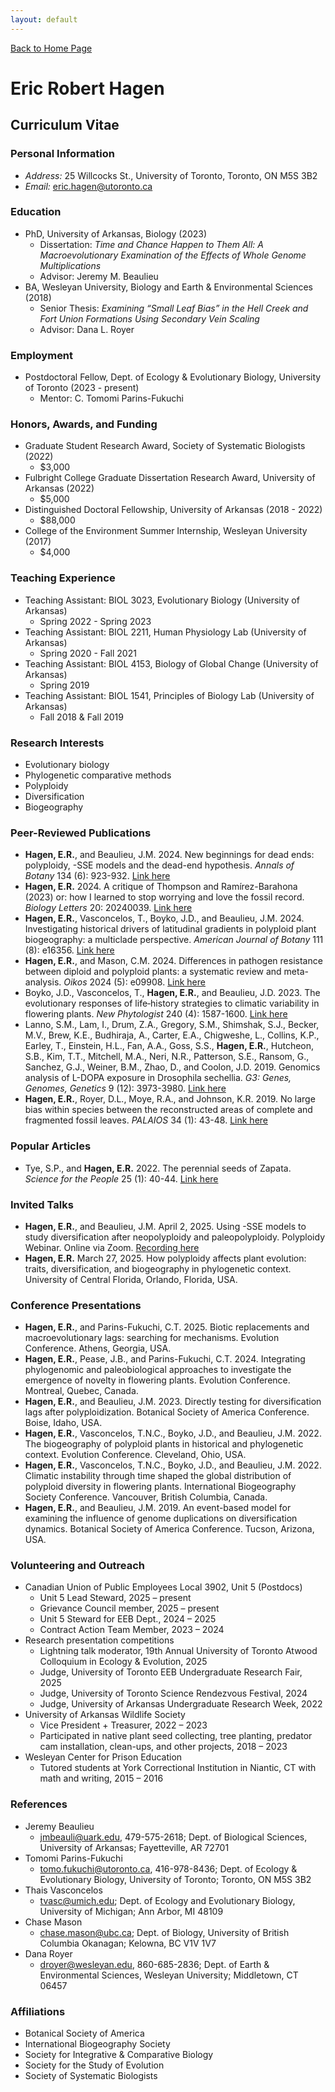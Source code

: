 ```yaml
---
layout: default
---
```

[Back to Home Page](./)

# Eric Robert Hagen

## Curriculum Vitae

### Personal Information
*  _Address:_ 25 Willcocks St., University of Toronto, Toronto, ON M5S 3B2
*  _Email:_ eric.hagen@utoronto.ca

### Education
- PhD, University of Arkansas, Biology (2023)
  - Dissertation: _Time and Chance Happen to Them All: A Macroevolutionary Examination of the Effects of Whole Genome Multiplications_
  - Advisor: Jeremy M. Beaulieu
- BA, Wesleyan University, Biology and Earth & Environmental Sciences (2018)
  - Senior Thesis: _Examining “Small Leaf Bias” in the Hell Creek and Fort Union Formations Using Secondary Vein Scaling_
  - Advisor: Dana L. Royer

### Employment
- Postdoctoral Fellow, Dept. of Ecology & Evolutionary Biology, University of Toronto (2023 - present)
  - Mentor: C. Tomomi Parins-Fukuchi
 
### Honors, Awards, and Funding
- Graduate Student Research Award, Society of Systematic Biologists (2022)
  - $3,000
- Fulbright College Graduate Dissertation Research Award, University of Arkansas (2022)
  - $5,000
- Distinguished Doctoral Fellowship, University of Arkansas (2018 - 2022)
  - $88,000
- College of the Environment Summer Internship, Wesleyan University (2017)
  - $4,000

### Teaching Experience
- Teaching Assistant: BIOL 3023, Evolutionary Biology (University of Arkansas)
  - Spring 2022 - Spring 2023
- Teaching Assistant: BIOL 2211, Human Physiology Lab (University of Arkansas)
  - Spring 2020 - Fall 2021
- Teaching Assistant: BIOL 4153, Biology of Global Change (University of Arkansas)
  - Spring 2019
- Teaching Assistant: BIOL 1541, Principles of Biology Lab (University of Arkansas)
  - Fall 2018 & Fall 2019

### Research Interests
* Evolutionary biology
* Phylogenetic comparative methods
* Polyploidy
* Diversification
* Biogeography

### Peer-Reviewed Publications
- **Hagen, E.R.**, and Beaulieu, J.M. 2024. New beginnings for dead ends: polyploidy, -SSE models and the dead-end hypothesis. _Annals of Botany_ 134 (6): 923-932. [Link here](https://academic.oup.com/aob/article/134/6/923/7761963)
- **Hagen, E.R.** 2024. A critique of Thompson and Ramírez-Barahona (2023) or: how I learned to stop worrying and love the fossil record. _Biology Letters_ 20: 20240039. [Link here](https://royalsocietypublishing.org/doi/10.1098/rsbl.2024.0039)
- **Hagen, E.R.**, Vasconcelos, T., Boyko, J.D., and Beaulieu, J.M. 2024. Investigating historical drivers of latitudinal gradients in polyploid plant biogeography: a multiclade perspective. _American Journal of Botany_ 111 (8): e16356. [Link here](https://bsapubs.onlinelibrary.wiley.com/doi/full/10.1002/ajb2.16356)
- **Hagen, E.R.**, and Mason, C.M. 2024. Differences in pathogen resistance between diploid and polyploid plants: a systematic review and meta-analysis. _Oikos_ 2024 (5): e09908. [Link here](https://doi.org/10.1111/oik.09908)
- Boyko, J.D., Vasconcelos, T., **Hagen, E.R.**, and Beaulieu, J.D. 2023. The evolutionary responses of life‐history strategies to climatic variability in flowering plants. _New Phytologist_ 240 (4): 1587-1600. [Link here](https://nph.onlinelibrary.wiley.com/doi/full/10.1111/nph.18971)
- Lanno, S.M., Lam, I., Drum, Z.A., Gregory, S.M., Shimshak, S.J., Becker, M.V., Brew, K.E., Budhiraja, A., Carter, E.A., Chigweshe, L., Collins, K.P., Earley, T., Einstein, H.L., Fan, A.A., Goss, S.S., **Hagen, E.R.**, Hutcheon, S.B., Kim, T.T., Mitchell, M.A., Neri, N.R., Patterson, S.E., Ransom, G., Sanchez, G.J., Weiner, B.M., Zhao, D., and Coolon, J.D. 2019. Genomics analysis of L-DOPA exposure in Drosophila sechellia. _G3: Genes, Genomes, Genetics_ 9 (12): 3973-3980. [Link here](https://academic.oup.com/g3journal/article/9/12/3973/6028087)
- **Hagen, E.R.**, Royer, D.L., Moye, R.A., and Johnson, K.R. 2019. No large bias within species between the reconstructed areas of complete and fragmented fossil leaves. _PALAIOS_ 34 (1): 43-48. [Link here](https://pubs.geoscienceworld.org/sepm/palaios/article-abstract/34/1/43/568424/NO-LARGE-BIAS-WITHIN-SPECIES-BETWEEN-THE)

### Popular Articles
-  Tye, S.P., and **Hagen, E.R.** 2022. The perennial seeds of Zapata. _Science for the People_ 25 (1): 40-44. [Link here](https://magazine.scienceforthepeople.org/vol25-1-the-soil-and-worker/the-perennial-seeds-of-zapata/)

### Invited Talks
- **Hagen, E.R.**, and Beaulieu, J.M. April 2, 2025. Using -SSE models to study diversification after neopolyploidy and paleopolyploidy. Polyploidy Webinar. Online via Zoom. [Recording here](https://www.youtube.com/watch?v=zmUyTO3jN6s&ab_channel=MikeBarker)
- **Hagen, E.R.** March 27, 2025. How polyploidy affects plant evolution: traits, diversification, and biogeography in phylogenetic context. University of Central Florida, Orlando, Florida, USA.

### Conference Presentations
- **Hagen, E.R.**, and Parins-Fukuchi, C.T. 2025. Biotic replacements and macroevolutionary lags: searching for mechanisms. Evolution Conference. Athens, Georgia, USA.
- **Hagen, E.R.**, Pease, J.B., and Parins-Fukuchi, C.T. 2024. Integrating phylogenomic and paleobiological approaches to investigate the emergence of novelty in flowering plants. Evolution Conference. Montreal, Quebec, Canada.
-  **Hagen, E.R.**, and Beaulieu, J.M. 2023. Directly testing for diversification lags after polyploidization. Botanical Society of America Conference. Boise, Idaho, USA.
-  **Hagen, E.R.**, Vasconcelos, T.N.C., Boyko, J.D., and Beaulieu, J.M. 2022. The biogeography of polyploid plants in historical and phylogenetic context. Evolution Conference. Cleveland, Ohio, USA.
-  **Hagen, E.R.**, Vasconcelos, T.N.C., Boyko, J.D., and Beaulieu, J.M. 2022. Climatic instability through time shaped the global distribution of polyploid diversity in flowering plants. International Biogeography Society Conference. Vancouver, British Columbia, Canada.
-  **Hagen, E.R.**, and Beaulieu, J.M. 2019. An event-based model for examining the influence of genome duplications on diversification dynamics. Botanical Society of America Conference. Tucson, Arizona, USA.

### Volunteering and Outreach
- Canadian Union of Public Employees Local 3902, Unit 5 (Postdocs)
  - Unit 5 Lead Steward, 2025 – present
  - Grievance Council member, 2025 – present
  - Unit 5 Steward for EEB Dept., 2024 – 2025
  - Contract Action Team Member, 2023 – 2024
- Research presentation competitions
  - Lightning talk moderator, 19th Annual University of Toronto Atwood Colloquium in Ecology & Evolution, 2025
  - Judge, University of Toronto EEB Undergraduate Research Fair, 2025
  - Judge, University of Toronto Science Rendezvous Festival, 2024
  - Judge, University of Arkansas Undergraduate Research Week, 2022
- University of Arkansas Wildlife Society
  - Vice President + Treasurer, 2022 – 2023
  - Participated in native plant seed collecting, tree planting, predator cam installation, clean-ups, and other projects, 2018 – 2023
- Wesleyan Center for Prison Education
  - Tutored students at York Correctional Institution in Niantic, CT with math and writing, 2015 – 2016

### References
- Jeremy Beaulieu
  - jmbeauli@uark.edu, 479-575-2618; Dept. of Biological Sciences, University of Arkansas; Fayetteville, AR 72701
- Tomomi Parins-Fukuchi
  - tomo.fukuchi@utoronto.ca, 416-978-8436; Dept. of Ecology & Evolutionary Biology, University of Toronto; Toronto, ON M5S 3B2
- Thais Vasconcelos
  - tvasc@umich.edu; Dept. of Ecology and Evolutionary Biology, University of Michigan; Ann Arbor, MI 48109
- Chase Mason
  - chase.mason@ubc.ca; Dept. of Biology, University of British Columbia Okanagan; Kelowna, BC V1V 1V7
- Dana Royer
  - droyer@wesleyan.edu, 860-685-2836; Dept. of Earth & Environmental Sciences, Wesleyan University; Middletown, CT 06457

### Affiliations
* Botanical Society of America
* International Biogeography Society
* Society for Integrative & Comparative Biology
* Society for the Study of Evolution
* Society of Systematic Biologists



















